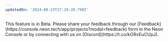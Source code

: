 ```yaml
---
updatedOn: '2024-08-23T17:19:28.790Z'
---
```


<Admonition type="note" title="Beta">
This feature is in Beta. Please share your feedback through our [Feedback](https://console.neon.tech/app/projects?modal=feedback) form in the Neon Console or by connecting with us on [Discord](https://t.co/kORvEuCUpJ).
</Admonition>
